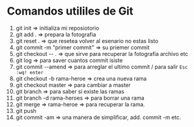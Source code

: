 # Comandos utililes de Git
1. git init                         => initializa mi reposiotorio
2. git add .                        => prepara la fotografia
3. git reset .                      => que resetea volver al esenario no estas listo                            
4. git commit -m "primer commit"    => su priemer commit
6. git checkout -- .                => que sirve para recuperar la fotografia archivo etc
7. git log                          => para saver cuantos commit isiste
8. git commit --amend               => para arreglar el ultimo commit / para salir `Esc :wq! enter` 
9. git checkout -b rama-heroe       => crea una nueva rama
10. git checkout master              => para cambiar a master
11. git branch                       => para saber si existe las ramas
12. git branch -d rama-heroes       => para borrar una rama
13. git merge                       => rama-heroe => para recuperar la rama. 
14. git push 
15. git commit -am                  => una manera de simplificar, add. commit -m etc.

